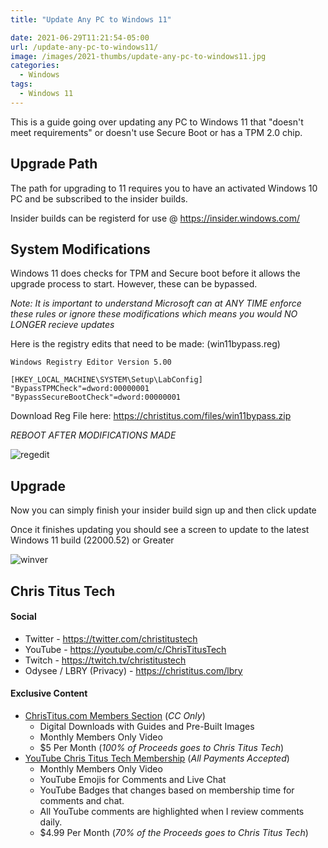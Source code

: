 ```yaml
---
title: "Update Any PC to Windows 11"

date: 2021-06-29T11:21:54-05:00
url: /update-any-pc-to-windows11/
image: /images/2021-thumbs/update-any-pc-to-windows11.jpg
categories:
  - Windows
tags:
  - Windows 11
---
```

This is a guide going over updating any PC to Windows 11 that "doesn't meet requirements" or doesn't use Secure Boot or has a TPM 2.0 chip. 
<!--more-->

## Upgrade Path

The path for upgrading to 11 requires you to have an activated Windows 10 PC and be subscribed to the insider builds.

Insider builds can be registerd for use @ <https://insider.windows.com/>

## System Modifications

Windows 11 does checks for TPM and Secure boot before it allows the upgrade process to start. However, these can be bypassed. 

*Note: It is important to understand Microsoft can at ANY TIME enforce these rules or ignore these modifications which means you would NO LONGER recieve updates*

Here is the registry edits that need to be made: (win11bypass.reg)

```
Windows Registry Editor Version 5.00

[HKEY_LOCAL_MACHINE\SYSTEM\Setup\LabConfig]
"BypassTPMCheck"=dword:00000001
"BypassSecureBootCheck"=dword:00000001
```

Download Reg File here: <https://christitus.com/files/win11bypass.zip>

*REBOOT AFTER MODIFICATIONS MADE*

![regedit](/images/2021/06-win11upgrade/regedit.png)

## Upgrade

Now you can simply finish your insider build sign up and then click update

Once it finishes updating you should see a screen to update to the latest Windows 11 build (22000.52) or Greater

![winver](/images/2021/06-win11upgrade/winver.png)

## Chris Titus Tech

#### Social

- Twitter - <https://twitter.com/christitustech>
- YouTube - <https://youtube.com/c/ChrisTitusTech>
- Twitch - <https://twitch.tv/christitustech>
- Odysee / LBRY (Privacy) - <https://christitus.com/lbry>

#### Exclusive Content

- [ChrisTitus.com Members Section][1] (_CC Only_)
  - Digital Downloads with Guides and Pre-Built Images
  - Monthly Members Only Video
  - $5 Per Month (_100% of Proceeds goes to Chris Titus Tech_)
- [YouTube Chris Titus Tech Membership][2] (_All Payments Accepted_)
  - Monthly Members Only Video
  - YouTube Emojis for Comments and Live Chat
  - YouTube Badges that changes based on membership time for comments and chat.
  - All YouTube comments are highlighted when I review comments daily. 
  - $4.99 Per Month (_70% of the Proceeds goes to Chris Titus Tech_)

 [1]: https://portal.christitus.com
 [2]: https://christitus.com/join